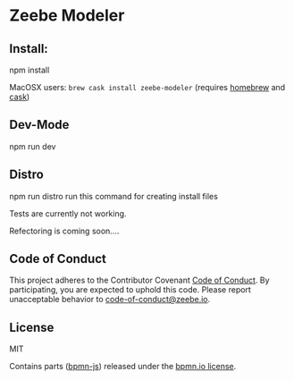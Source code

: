 
# Zeebe Modeler

## Install:

npm install

MacOSX users: `brew cask install zeebe-modeler` (requires [homebrew](https://brew.sh/index_de.html) and [cask](https://caskroom.github.io))

## Dev-Mode
npm run dev

## Distro
npm run distro
run this command for creating install files


Tests are currently not working.

Refectoring is coming soon....

## Code of Conduct

This project adheres to the Contributor Covenant [Code of
Conduct](/CODE_OF_CONDUCT.md). By participating, you are expected to uphold
this code. Please report unacceptable behavior to
code-of-conduct@zeebe.io.

## License

MIT

Contains parts ([bpmn-js](https://github.com/bpmn-io/bpmn-js)) released under the [bpmn.io license](http://bpmn.io/license).
